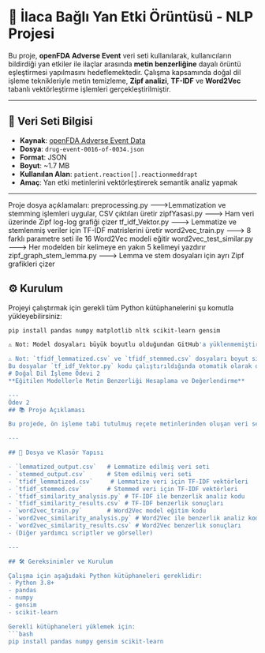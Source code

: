 # 💊 İlaca Bağlı Yan Etki Örüntüsü - NLP Projesi

Bu proje, **openFDA Adverse Event** veri seti kullanılarak, kullanıcıların bildirdiği yan etkiler ile ilaçlar arasında **metin benzerliğine** dayalı örüntü eşleştirmesi yapılmasını hedeflemektedir. Çalışma kapsamında doğal dil işleme teknikleriyle metin temizleme, **Zipf analizi**, **TF-IDF** ve **Word2Vec** tabanlı vektörleştirme işlemleri gerçekleştirilmiştir.

---

## 📁 Veri Seti Bilgisi

- **Kaynak**: [openFDA Adverse Event Data](https://open.fda.gov/data/download/)
- **Dosya**: `drug-event-0016-of-0034.json`
- **Format**: JSON
- **Boyut**: ~1.7 MB
- **Kullanılan Alan**: `patient.reaction[].reactionmeddrapt`
- **Amaç**: Yan etki metinlerini vektörleştirerek semantik analiz yapmak

---
Proje dosya açıklamaları:
preprocessing.py --->Lemmatization ve stemming işlemleri uygular, CSV çıktıları üretir
zipfYasasi.py --->	Ham veri üzerinde Zipf log-log grafiği çizer
tf_idf_Vektor.py --->	Lemmatize ve stemlenmiş veriler için TF-IDF matrislerini üretir
word2vec_train.py --->	8 farklı parametre seti ile 16 Word2Vec modeli eğitir
word2vec_test_similar.py --->	Her modelden bir kelimeye en yakın 5 kelimeyi yazdırır
zipf_graph_stem_lemma.py --->	Lemma ve stem dosyaları için ayrı Zipf grafikleri çizer

## ⚙️ Kurulum

Projeyi çalıştırmak için gerekli tüm Python kütüphanelerini şu komutla yükleyebilirsiniz:

```bash
pip install pandas numpy matplotlib nltk scikit-learn gensim

⚠️ Not: Model dosyaları büyük boyutlu olduğundan GitHub'a yüklenmemiştir. Eğitim kodları mevcuttur.

⚠️ Not: `tfidf_lemmatized.csv` ve `tfidf_stemmed.csv` dosyaları boyut sınırını aştığı için GitHub’a yüklenmemiştir. 
Bu dosyalar `tf_idf_Vektor.py` kodu çalıştırıldığında otomatik olarak oluşturulmaktadır.
# Doğal Dil İşleme Ödevi 2  
**Eğitilen Modellerle Metin Benzerliği Hesaplama ve Değerlendirme**

---
Ödev 2
## 📚 Proje Açıklaması

Bu projede, ön işleme tabi tutulmuş reçete metinlerinden oluşan veri seti üzerinde TF-IDF ve Word2Vec modelleriyle metin benzerliği analizleri yapılmıştır. Modellerin çıktıları değerlendirilmiş, farklı teknikler karşılaştırılmıştır.

---

## 📁 Dosya ve Klasör Yapısı

- `lemmatized_output.csv`   # Lemmatize edilmiş veri seti  
- `stemmed_output.csv`      # Stem edilmiş veri seti  
- `tfidf_lemmatized.csv`     # Lemmatize veri için TF-IDF vektörleri  
- `tfidf_stemmed.csv`       # Stemmed veri için TF-IDF vektörleri  
- `tfidf_similarity_analysis.py` # TF-IDF ile benzerlik analiz kodu  
- `tfidf_similarity_results.csv` # TF-IDF benzerlik sonuçları  
- `word2vec_train.py`       # Word2Vec model eğitim kodu  
- `word2vec_similarity_analysis.py` # Word2Vec ile benzerlik analiz kodu  
- `word2vec_similarity_results.csv` # Word2Vec benzerlik sonuçları  
- (Diğer yardımcı scriptler ve görseller)

---

## 🛠️ Gereksinimler ve Kurulum

Çalışma için aşağıdaki Python kütüphaneleri gereklidir:
- Python 3.8+
- pandas
- numpy
- gensim
- scikit-learn

Gerekli kütüphaneleri yüklemek için:
```bash
pip install pandas numpy gensim scikit-learn
